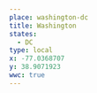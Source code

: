 ```yaml
---
place: washington-dc
title: Washington
states:
  - DC
type: local
x: -77.0368707
y: 38.9071923
wwc: true
---
```

